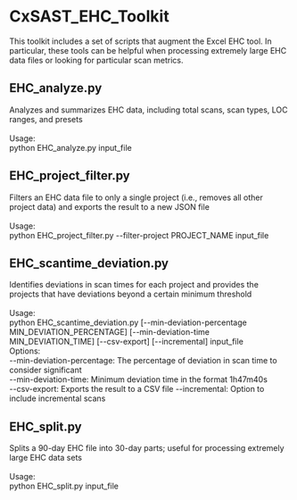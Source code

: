 # CxSAST_EHC_Toolkit
<p>This toolkit includes a set of scripts that augment the Excel EHC tool. In particular, these tools can be helpful when processing extremely large EHC data files or looking for particular scan metrics.</p>

## EHC_analyze.py
<p>Analyzes and summarizes EHC data, including total scans, scan types, LOC ranges, and presets<br>
<br>Usage:<br>
python EHC_analyze.py input_file</p>

## EHC_project_filter.py
<p>Filters an EHC data file to only a single project (i.e., removes all other project data) and exports the result to a new JSON file<br>
<br>Usage:<br>
python EHC_project_filter.py --filter-project PROJECT_NAME input_file</p>

## EHC_scantime_deviation.py
<p>Identifies deviations in scan times for each project and provides the projects that have deviations beyond a certain minimum threshold<br>
<br>Usage:<br>
python EHC_scantime_deviation.py [--min-deviation-percentage MIN_DEVIATION_PERCENTAGE] [--min-deviation-time MIN_DEVIATION_TIME] [--csv-export] [--incremental] input_file<br>
Options:<br>
--min-deviation-percentage: The percentage of deviation in scan time to consider significant<br>
--min-deviation-time: Minimum deviation time in the format 1h47m40s<br>
--csv-export: Exports the result to a CSV file
--incremental: Option to include incremental scans</p>

## EHC_split.py
<p>Splits a 90-day EHC file into 30-day parts; useful for processing extremely large EHC data sets<br>
<br>Usage:<br>
python EHC_split.py input_file</p>
